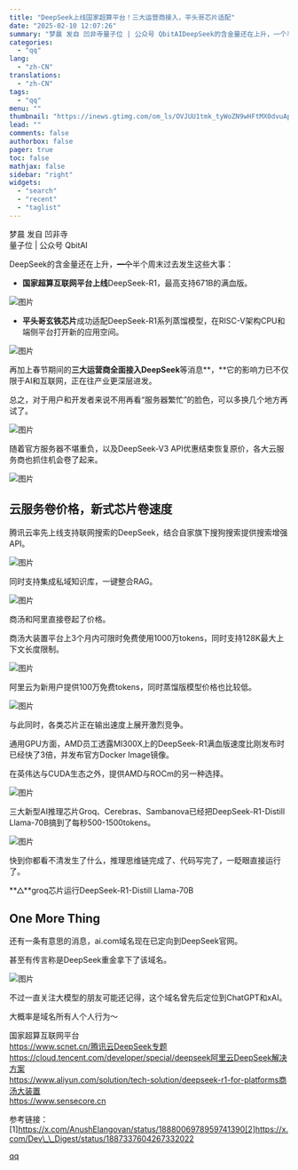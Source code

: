 ```yaml
---
title: "DeepSeek上线国家超算平台！三大运营商接入，平头哥芯片适配"
date: "2025-02-10 12:07:26"
summary: "梦晨 发自 凹非寺量子位 | 公众号 QbitAIDeepSeek的含金量还在上升，一个半个周末过去..."
categories:
  - "qq"
lang:
  - "zh-CN"
translations:
  - "zh-CN"
tags:
  - "qq"
menu: ""
thumbnail: "https://inews.gtimg.com/om_ls/OVJUU1tmk_tyWoZN9wHFtMX0dvuAp4giuBwBEgPnljBPgAA_640360/0"
lead: ""
comments: false
authorbox: false
pager: true
toc: false
mathjax: false
sidebar: "right"
widgets:
  - "search"
  - "recent"
  - "taglist"
---
```


梦晨 发自 凹非寺  
量子位 | 公众号 QbitAI

DeepSeek的含金量还在上升，~~一个~~半个周末过去发生这些大事：

* **国家超算互联网平台上线**DeepSeek-R1，最高支持671B的满血版。

![图片](https://inews.gtimg.com/news_bt/OJsJCpwjE042ZfVMlaYasa2C6F7nykEcYAoANeO4GmzR0AA/641)

* **平头哥玄铁芯片**成功适配DeepSeek-R1系列蒸馏模型，在RISC-V架构CPU和端侧平台打开新的应用空间。

![图片](https://inews.gtimg.com/news_bt/OB7NidW0WRd-bPKs82HuLSSOffWTcVFgx85tLkndUDU4QAA/641)

再加上春节期间的**三大运营商全面接入DeepSeek**等消息**，**它的影响力已不仅限于AI和互联网，正在往产业更深层进发。

总之，对于用户和开发者来说不用再看“服务器繁忙”的脸色，可以多换几个地方再试了。

![图片](https://inews.gtimg.com/news_bt/O_HIqgsEJOI-npw0xBGqslI83t57zWp2O3W0C6z8R-VrMAA/641)

随着官方服务器不堪重负，以及DeepSeek-V3 API优惠结束恢复原价，各大云服务商也抓住机会卷了起来。

![图片](https://inews.gtimg.com/news_bt/O_yh4HGrLQHaml4B4xVljmD_n34WQT5yVgEkttcoNteYMAA/641)

**云服务卷价格，新式芯片卷速度**
------------------

腾讯云率先上线支持联网搜索的DeepSeek，结合自家旗下搜狗搜索提供搜索增强API。

![图片](https://inews.gtimg.com/news_bt/OPIkuUqDCWwwZUcNVf_QwOgxZ9laUv_xqNg3PplcyZZX4AA/641)

同时支持集成私域知识库，一键整合RAG。

![图片](https://inews.gtimg.com/news_bt/Oke05eMqOIbavA3yIsRzClhUFEBHyvRy0R-EV2Z_nfVZAAA/641)

商汤和阿里直接卷起了价格。

商汤大装置平台上3个月内可限时免费使用1000万tokens，同时支持128K最大上下文长度限制。

![图片](https://inews.gtimg.com/news_bt/OKOcAXaxphXyoVBxGO5SQLAV_lXTzp6tcoMB86mnbIu4QAA/641)

阿里云为新用户提供100万免费tokens，同时蒸馏版模型价格也比较低。

![图片](https://inews.gtimg.com/news_bt/Owpswn5fTv8RbKwoqbj9p1OGBnBEO2a2GafYv-icuSD4cAA/641)

与此同时，各类芯片正在输出速度上展开激烈竞争。

通用GPU方面，AMD员工透露MI300X上的DeepSeek-R1满血版速度比刚发布时已经快了3倍，并发布官方Docker Image镜像。

在英伟达与CUDA生态之外，提供AMD与ROCm的另一种选择。

![图片](https://inews.gtimg.com/news_bt/OtN4Dj6m8yVY_MuTK1AAOak1R7SzThevR7fSvMFjDQzakAA/641)

三大新型AI推理芯片Groq、Cerebras、Sambanova已经把DeepSeek-R1-Distill Llama-70B搞到了每秒500-1500tokens。

![图片](https://inews.gtimg.com/news_bt/OF05rARaVk6qC-XkVZjXyACQ1rc441nk1wkB1blXyaEWoAA/641)

快到你都看不清发生了什么，推理思维链完成了、代码写完了，一眨眼直接运行了。

**△**groq芯片运行DeepSeek-R1-Distill Llama-70B

**One More Thing**
------------------

还有一条有意思的消息，ai.com域名现在已定向到DeepSeek官网。

甚至有传言称是DeepSeek重金拿下了该域名。

![图片](https://inews.gtimg.com/news_bt/OQOKrvdDVluM1ldUBZXIifTJP8m0SYMSpXMghV96eidoUAA/641)

不过一直关注大模型的朋友可能还记得，这个域名曾先后定位到ChatGPT和xAI。

大概率是域名所有人个人行为～

国家超算互联网平台  
https://www.scnet.cn/腾讯云DeepSeek专题  
https://cloud.tencent.com/developer/special/deepseek阿里云DeepSeek解决方案  
https://www.aliyun.com/solution/tech-solution/deepseek-r1-for-platforms商汤大装置  
https://www.sensecore.cn

参考链接：  
[1]https://x.com/AnushElangovan/status/1888006978959741390[2]https://x.com/Dev\_\_Digest/status/1887337604267332022

[qq](https://new.qq.com/rain/a/20250210A03IKE00)
